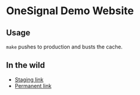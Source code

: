 # OneSignal Demo Website

## Usage

`make` pushes to production and busts the cache.

## In the wild

* [Staging link](http://onesignal.daleysoftware.com.s3-website-us-east-1.amazonaws.com)
* [Permanent link](https://onesignal.daleysoftware.com)
